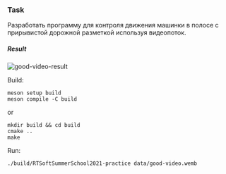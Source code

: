 ### Task
Разработать программу для контроля движения машинки в полосе с прирывистой дорожной разметкой используя видеопоток.

##### Result
![good-video-result](data/good-video-result.gif)

Build:
```
meson setup build
meson compile -C build
```
or
```
mkdir build && cd build
cmake ..
make
```
Run:
```
./build/RTSoftSummerSchool2021-practice data/good-video.wemb
```
